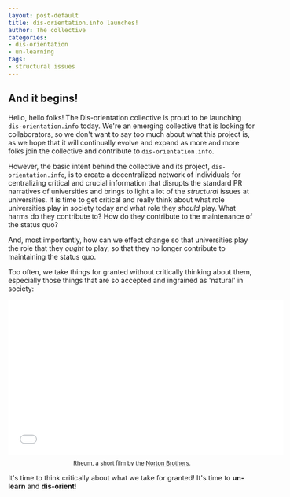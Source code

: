 ```yaml
---
layout: post-default
title: dis-orientation.info launches!
author: The collective
categories:
- dis-orientation
- un-learning
tags:
- structural issues
---
```


## And it begins!

Hello, hello folks! The Dis-orientation collective is proud to be launching `dis-orientation.info` today. We're an emerging collective that is looking for collaborators, so we don't want to say too much about what this project is, as we hope that it will continually evolve and expand as more and more folks join the collective and contribute to `dis-orientation.info`.

However, the basic intent behind the collective and its project, `dis-orientation.info`, is to create a decentralized network of individuals for centralizing critical and crucial information that disrupts the standard PR narratives of universities and brings to light a lot of the *structural* issues at universities. It is time to get critical and really think about what role universities play in society today and what role they *should* play. What harms do they contribute to? How do they contribute to the maintenance of the status quo? <!-- more -->

And, most importantly, how can we effect change so that universities play the role that they *ought* to play, so that they no longer contribute to maintaining the status quo.

Too often, we take things for granted without critically thinking about them, especially those things that are so accepted and ingrained as 'natural' in society:

<iframe style="display:block;margin:0 auto;" width="560" height="315" src="//www.youtube.com/embed/DH0FYpIyJ0E" frameborder="0" allowfullscreen></iframe>

<p style="text-align:center;font-size:smaller;">Rheum, a short film by the <a href="http://www.thenortonbrothers.com/">Norton Brothers</a>.</p>

It's time to think critically about what we take for granted! It's time to **un-learn** and **dis-orient**!